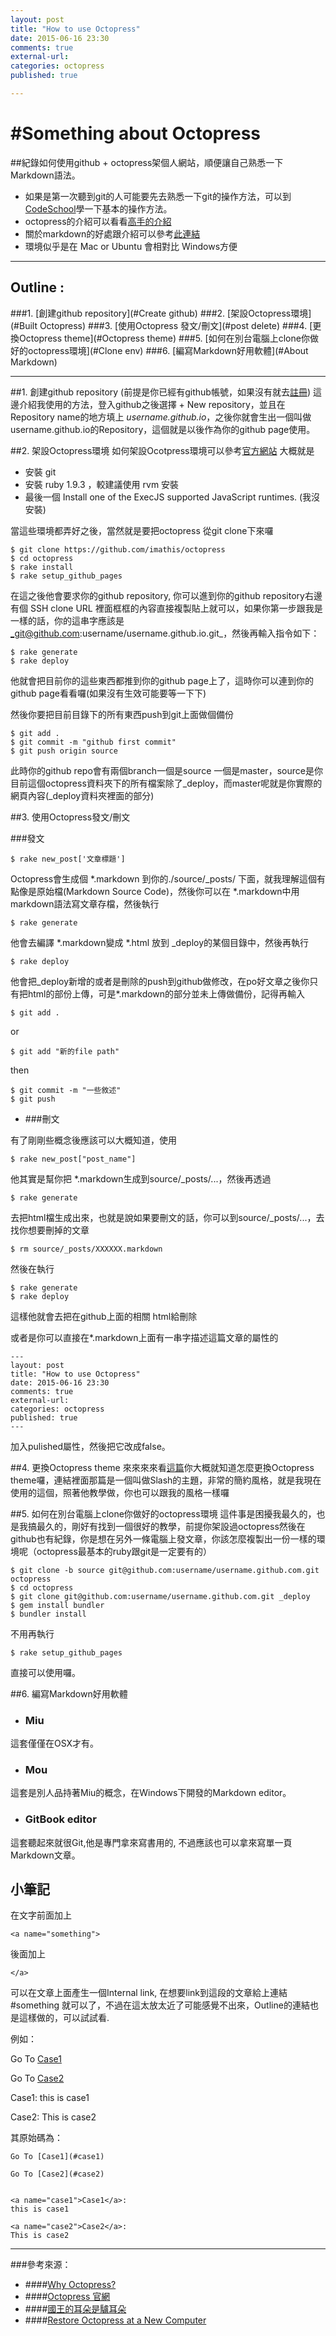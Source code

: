 ```yaml
---
layout: post
title: "How to use Octopress"
date: 2015-06-16 23:30
comments: true
external-url:
categories: octopress
published: true

---
```


#Something about Octopress
===

##紀錄如何使用github + octopress架個人網站，順便讓自己熟悉一下Markdown語法。

+ 如果是第一次聽到git的人可能要先去熟悉一下git的操作方法，可以到[CodeSchool](https://www.codeschool.com/paths/git)學一下基本的操作方法。
+ octopress的介紹可以看看[高手的介紹](http://blog.xdite.net/posts/2011/10/07/what-is-octopress/) 
+ 關於markdown的好處跟介紹可以參考[此連結](http://markdown.tw/ "markdown.tw")
+ 環境似乎是在 Mac or Ubuntu 會相對比 Windows方便

---

## Outline :
###1. [創建github repository](#Create github) 
###2. [架設Octopress環境](#Built Octopress)
###3. [使用Octopress 發文/刪文](#post delete)
###4. [更換Octopress theme](#Octopress theme)
###5. [如何在別台電腦上clone你做好的octopress環境](#Clone env)
###6. [編寫Markdown好用軟體](#About Markdown)





---


##<a name="Create github">1.</a> 創建github repository (前提是你已經有github帳號，如果沒有就去[註冊](https://github.com/))
這邊介紹我使用的方法，登入github之後選擇 + New repository，並且在Repository name的地方填上 _username.github.io_，之後你就會生出一個叫做username.github.io的Repository，這個就是以後作為你的github page使用。


##<a name="Built Octopress">2.</a> 架設Octopress環境
如何架設Ocotpress環境可以參考[官方網站](http://octopress.org/docs/setup/)
大概就是

+ 安裝 git
+ 安裝 ruby 1.9.3 ，較建議使用 rvm 安裝
+ 最後一個 Install one of the ExecJS supported JavaScript runtimes. (我沒安裝)

當這些環境都弄好之後，當然就是要把octopress 從git clone下來囉
    
    $ git clone https://github.com/imathis/octopress
    $ cd octopress
    $ rake install
    $ rake setup_github_pages

在這之後他會要求你的github repository, 你可以進到你的github repository右邊有個 SSH clone URL 裡面框框的內容直接複製貼上就可以，如果你第一步跟我是一樣的話，你的這串字應該是 _git@github.com:username/username.github.io.git_，然後再輸入指令如下：

	$ rake generate
	$ rake deploy
	
他就會把目前你的這些東西都推到你的github page上了，這時你可以連到你的github page看看囉(如果沒有生效可能要等一下下)

然後你要把目前目錄下的所有東西push到git上面做個備份
	
	$ git add .
	$ git commit -m "github first commit"
	$ git push origin source

此時你的github repo會有兩個branch一個是source 一個是master，source是你目前這個octopress資料夾下的所有檔案除了\_deploy，而master呢就是你實際的網頁內容(_deploy資料夾裡面的部分)


##<a name="post delete">3.</a> 使用Octopress發文/刪文

###發文

	$ rake new_post['文章標題']
Octopress會生成個 \*.markdown 到你的./source/_posts/ 下面，就我理解這個有點像是原始檔(Markdown Source Code)，然後你可以在 *.markdown中用markdown語法寫文章存檔，然後執行
	
	$ rake generate
他會去編譯 \*.markdown變成 *.html 放到 _deploy的某個目錄中，然後再執行

	$ rake deploy
他會把_deploy新增的或者是刪除的push到github做修改，在po好文章之後你只有把html的部份上傳，可是\*.markdown的部分並未上傳做備份，記得再輸入
	
	$ git add .
or
	
	$ git add "新的file path"

then

	$ git commit -m "一些敘述"
	$ git push


+ ###刪文

有了剛剛些概念後應該可以大概知道，使用
	
	$ rake new_post["post_name"]

他其實是幫你把 *.markdown生成到source/_posts/...，然後再透過 
	
	$ rake generate
去把html檔生成出來，也就是說如果要刪文的話，你可以到source/_posts/...，去找你想要刪掉的文章

	$ rm source/_posts/XXXXXX.markdown
然後在執行
 	
	$ rake generate
	$ rake deploy
這樣他就會去把在github上面的相關 html給刪除

或者是你可以直接在\*.markdown上面有一串字描述這篇文章的屬性的

	---
	layout: post
	title: "How to use Octopress"
	date: 2015-06-16 23:30
	comments: true
	external-url:
	categories: octopress
	published: true
	---
加入pulished屬性，然後把它改成false。

##<a name="Octopress theme">4.</a> 更換Octopress theme
來來來來看[這篇](http://tommy351.github.io/Octopress-Theme-Slash/index_tw.html)你大概就知道怎麼更換Octopress theme囉，連結裡面那篇是一個叫做Slash的主題，非常的簡約風格，就是我現在使用的這個，照著他教學做，你也可以跟我的風格一樣囉

##<a name="Clone env">5.</a> 如何在別台電腦上clone你做好的octopress環境
這件事是困擾我最久的，也是我搞最久的，剛好有找到一個很好的教學，前提你架設過octopress然後在github也有紀錄，你是想在另外一條電腦上發文章，你該怎麼複製出一份一樣的環境呢（octopress最基本的ruby跟git是一定要有的）

	$ git clone -b source git@github.com:username/username.github.com.git octopress
	$ cd octopress
	$ git clone git@github.com:username/username.github.com.git _deploy 
	$ gem install bundler
	$ bundler install
	
不用再執行
	
	$ rake setup_github_pages
直接可以使用囉。

##<a name="About Markdown">6.</a> 編寫Markdown好用軟體

+ ### Miu
這套僅僅在OSX才有。
+ ### Mou
這套是別人品持著Miu的概念，在Windows下開發的Markdown editor。
+ ### GitBook editor
這套聽起來就很Git,他是專門拿來寫書用的, 不過應該也可以拿來寫單一頁Markdown文章。

## 小筆記
在文字前面加上
	
	<a name="something"> 
後面加上

	</a> 
可以在文章上面產生一個Internal link, 在想要link到這段的文章給上連結 \#something 就可以了，不過在這太放太近了可能感覺不出來，Outline的連結也是這樣做的，可以試試看.

例如：


Go To [Case1](#case1)


Go To [Case2](#case2)


<a name="case1">Case1</a>:
this is case1

<a name="case2">Case2</a>:
This is case2

其原始碼為：

	Go To [Case1](#case1)

	Go To [Case2](#case2)


	<a name="case1">Case1</a>:
	this is case1

	<a name="case2">Case2</a>:
	This is case2
	



____

###參考來源：

+ ####[Why Octopress?](http://blog.xdite.net/posts/2011/10/07/what-is-octopress/)
+ ####[Octopress 官網](http://octopress.org/)
+ ####[國王的耳朵是驢耳朵](http://wen00072-blog.logdown.com/posts/258497-octopress-installed-and-deployed-on-the-github-pages#oct-dl)
+ ####[Restore Octopress at a New Computer](http://cn.soulmachine.me/blog/20140128/)
